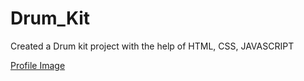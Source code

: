 # Drum_Kit
Created a Drum kit project with the help of HTML, CSS, JAVASCRIPT

[Profile Image](screenshot.png)
